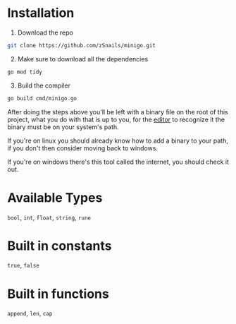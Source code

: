 # Installation

1. Download the repo
```bash
git clone https://github.com/zSnails/minigo.git
```

2. Make sure to download all the dependencies
```bash
go mod tidy
```

3. Build the compiler
```bash
go build cmd/minigo.go
```

After doing the steps above you'll be left with a binary file on the root of this
project, what you do with that is up to you, for the
[editor](https://github.com/Mortalcr/Tronchaeditor.git) to recognize it the binary
must be on your system's path.

If you're on linux you should already know how to add a binary to your path, if you
don't then consider moving back to windows.

If you're on windows there's this tool called the internet, you should check it out.


# Available Types

`bool`, `int`, `float`, `string`, `rune`

# Built in constants

`true`, `false`

# Built in functions

`append`, `len`, `cap`
